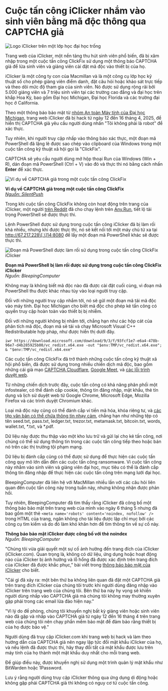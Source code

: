 # Cuộc tấn công iClicker nhắm vào sinh viên bằng mã độc thông qua CAPTCHA giả

![Logo iClicker trên một lớp học đại học trống](https://www.bleepstatic.com/content/hl-images/2025/05/10/iclicker-dr.jpg)

Trang web của iClicker, một nền tảng thu hút sinh viên phổ biến, đã bị xâm nhập trong một cuộc tấn công ClickFix sử dụng một thông báo CAPTCHA giả để lừa sinh viên và giảng viên cài đặt mã độc vào thiết bị của họ.

iClicker là một công ty con của Macmillan và là một công cụ lớp học kỹ thuật số cho phép giảng viên điểm danh, đặt câu hỏi hoặc khảo sát trực tiếp và theo dõi mức độ tham gia của sinh viên. Nó được sử dụng rộng rãi bởi 5.000 giảng viên và 7 triệu sinh viên tại các trường cao đẳng và đại học trên khắp Hoa Kỳ, bao gồm Đại học Michigan, Đại học Florida và các trường đại học ở California.

Theo một thông báo bảo mật từ [nhóm An toàn Máy tính của Đại học Michigan](https://safecomputing.umich.edu/security-alerts/iclicker-fake-captcha-installs-malware), trang web iClicker đã bị hack từ ngày 12 đến 16 tháng 4, 2025, để hiển thị CAPTCHA giả yêu cầu người dùng nhấn "Tôi không phải là robot" để xác thực.

Tuy nhiên, khi người truy cập nhấp vào thông báo xác thực, một đoạn mã PowerShell đã lặng lẽ được sao chép vào clipboard của Windows trong một cuộc tấn công kỹ thuật xã hội gọi là "ClickFix".

CAPTCHA sẽ yêu cầu người dùng mở hộp thoại Run của Windows (Win + R), dán đoạn mã PowerShell (Ctrl + V) vào đó và thực thi nó bằng cách nhấn **Enter** để xác thực.

![Ví dụ về CAPTCHA giả trong một cuộc tấn công ClickFix](https://www.bleepstatic.com/images/news/security/attacks/i/iclicker/example-captcha-clickfix.jpg)

**Ví dụ về CAPTCHA giả trong một cuộc tấn công ClickFix**  
[_Nguồn: SilentPush_](https://x.com/silentpush/status/1902557832014393767)

Trong khi cuộc tấn công ClickFix không còn hoạt động trên trang của iClicker, một người [trên Reddit](https://www.reddit.com/r/antivirus/comments/1jymn6e/question%5Fabout%5Ffake%5Fcaptcha/) đã cho chạy lệnh trên [Any.Run](https://app.any.run/tasks/018cbee1-0ef0-4254-a070-dba8d8872067), tiết lộ tải trọng PowerShell sẽ được thực thi.

Lệnh PowerShell được sử dụng trong cuộc tấn công iClicker đã bị làm rối khá nhiều, nhưng khi được thực thi, nó sẽ kết nối tới một máy chủ từ xa tại http://67.217.228\[.\]14:8080 để lấy một đoạn mã PowerShell khác sẽ được thực thi.

![Đoạn mã PowerShell được làm rối sử dụng trong cuộc tấn công ClickFix iClicker](https://www.bleepstatic.com/images/news/security/attacks/i/iclicker/obfuscated-powershell-command.jpg)

**Đoạn mã PowerShell bị làm rối được sử dụng trong cuộc tấn công ClickFix iClicker**  
_Nguồn: BleepingComputer_

Không may là không biết mã độc nào đã được cài đặt cuối cùng, vì đoạn mã PowerShell thu được khác nhau tùy vào loại người truy cập.

Đối với những người truy cập nhắm tới, nó sẽ gửi một đoạn mã tải mã độc vào máy tính. Đại học Michigan cho biết mã độc cho phép kẻ tấn công có quyền truy cập hoàn toàn vào thiết bị bị nhiễm.

Đối với những người không bị nhắm tới, chẳng hạn như các hộp cát của phân tích mã độc, đoạn mã sẽ tải và chạy Microsoft Visual C++ Redistributable hợp pháp, như được hiển thị dưới đây.

```
iwr https://download.microsoft.com/download/9/3/f/93fcf1e7-e6a4-478b-96e7-d4b285925b00/vc_redist.x64.exe -out "$env:TMP/vc_redist.x64.exe"; & "$env:TMP/vc_redist.x64.exe"
```

Các cuộc tấn công ClickFix đã trở thành những cuộc tấn công kỹ thuật xã hội phổ biến, đã được sử dụng trong nhiều chiến dịch mã độc, bao gồm những cái giả mạo [CAPTCHA Cloudflare](https://www.bleepingcomputer.com/news/security/interlock-ransomware-gang-pushes-fake-it-tools-in-clickfix-attacks/), [Google Meet](https://www.bleepingcomputer.com/news/security/fake-google-meet-conference-errors-push-infostealing-malware/), và [các lỗi trình duyệt web](https://www.bleepingcomputer.com/news/security/over-6-000-wordpress-sites-hacked-to-install-plugins-pushing-infostealers/).

Từ những chiến dịch trước đây, cuộc tấn công có khả năng phân phối một infostealer, có thể đánh cắp cookie, thông tin đăng nhập, mật khẩu, thẻ tín dụng và lịch sử duyệt web từ Google Chrome, Microsoft Edge, Mozilla Firefox và các trình duyệt Chromium khác.

Loại mã độc này cũng có thể đánh cắp ví tiền mã hóa, khóa riêng tư, và [các tệp văn bản có thể chứa thông tin nhạy cảm](https://www.cyfirma.com/research/lumma-stealer-tactics-impact-and-defense-strategies/), chẳng hạn như những tệp có tên seed.txt, pass.txt, ledger.txt, trezor.txt, metamask.txt, bitcoin.txt, words, wallet.txt, \*.txt, và \*.pdf.

Dữ liệu này được thu thập vào một kho lưu trữ và gửi lại cho kẻ tấn công, nơi chúng có thể sử dụng thông tin trong các cuộc tấn công tiếp theo hoặc bán nó trên các thị trường tội phạm mạng.

Dữ liệu bị đánh cắp cũng có thể được sử dụng để thực hiện các cuộc tấn công quy mô lớn dẫn đến các cuộc tấn công ransomware. Vì cuộc tấn công này nhắm vào sinh viên và giảng viên đại học, mục tiêu có thể là đánh cắp thông tin đăng nhập để thực hiện các cuộc tấn công trên mạng lưới đại học.

BleepingComputer đã liên hệ với MacMillan nhiều lần với các câu hỏi liên quan đến cuộc tấn công này trong tuần này, nhưng không nhận được phản hồi.

Tuy nhiên, BleepingComputer đã tìm thấy rằng iClicker đã công bố một thông báo bảo mật trên trang web của mình vào ngày 6 tháng 5 nhưng đã bao gồm một thẻ `<meta name='robots' content='noindex, nofollow' />` trong HTML của trang, ngăn không cho tài liệu được lập chỉ mục bởi các công cụ tìm kiếm và do đó làm khó khăn hơn để tìm thông tin về sự cố này.

**Thông báo bảo mật iClicker được công bố với thẻ noindex**  
_Nguồn: BleepingComputer_

"Chúng tôi vừa giải quyết một sự cố ảnh hưởng đến trang đích của iClicker (iClicker.com). Quan trọng là, không có dữ liệu, ứng dụng hoặc hoạt động nào của iClicker bị ảnh hưởng và lỗ hổng đã được xác định trên trang đích của iClicker đã được khắc phục," bài viết trong [thông báo bảo mật của iClicker](https://www.iclicker.com/security-bulletin/) cho biết.

"Cái gì đã xảy ra: một bên thứ ba không liên quan đã đặt một CAPTCHA giả trên trang đích iClicker của chúng tôi trước khi người dùng đăng nhập vào iClicker trên trang web của chúng tôi. Bên thứ ba này hy vọng sẽ khiến người dùng nhấp vào CAPTCHA giả mà chúng tôi không may thường xuyên gặp phải trong các email lừa đảo hiện nay."

"Vì lý do đề phòng, chúng tôi khuyến nghị bất kỳ giảng viên hoặc sinh viên nào đã gặp và nhấp vào CAPTCHA giả từ ngày 12 đến 16 tháng 4 trên trang web của chúng tôi nên chạy phần mềm bảo mật để đảm bảo rằng thiết bị của họ được bảo vệ."

Người dùng đã truy cập iClicker.com khi trang web bị hack và làm theo hướng dẫn của CAPTCHA giả nên ngay lập tức đổi mật khẩu iClicker của họ, và nếu lệnh đã được thực thi, hãy thay đổi tất cả mật khẩu được lưu trên máy tính của họ thành một mật khẩu duy nhất cho mỗi trang web.

Để giúp điều này, được khuyến nghị sử dụng một trình quản lý mật khẩu như BitWarden hoặc 1Password.

Lưu ý rằng người dùng truy cập iClicker thông qua ứng dụng di động hoặc không gặp phải CAPTCHA giả thì không có nguy cơ từ cuộc tấn công.